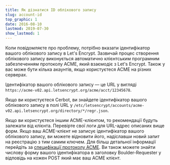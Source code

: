```yaml
---
title: Як дізнатися ID облікового запису
slug: account-id
top_graphic: 1
date: 2016-08-10
lastmod: 2019-07-30
show_lastmod: 1
---
```



Коли повідомляєте про проблему, потрібно вказати ідентифікатор вашого облікового запису в Let's Encrypt. Зазвичай процес створення облікового запису виконується автоматично клієнтським програмним забезпеченням протоколу ACME, який взаємодіє з Let's Encrypt. Також у вас може бути кілька акаунтів, якщо користуєтеся ACME на різних серверах.

Ідентифікатор вашого облікового запису — це URL у вигляді `https://acme-v02.api.letsencrypt.org/acme/acct/12345678`.

Якщо ви користуєтеся Cerbot, ви знайдете ідентифікатор вашого облікового запису в полі URL у `/etc/letsencrypt/accounts/acme-v02.api.letsencrypt.org/directory/*/regr.json`.

Якщо ви користуєтеся іншим ACME-клієнтом, то рекомендації будуть залежати від клієнта. Перевірте свої логи для URL-адрес описаних вище форм. Якщо ваш ACME-клієнт не записує ідентифікатор вашого облікового запису, ви можете відновити його, надіславши новий запит на реєстрацію з тим самим ключем. Для більш детальної інформації перейдіть за [специфікації протоколу ACME](https://tools.ietf.org/html/rfc8555#section-7.3). Ви також можете знайти числову форму вашого ідентифікатора в заголовку Boulder-Requester у відповідь на кожен POST який має ваш ACME клієнт.
